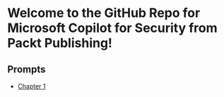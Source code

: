 # Welcome to the GitHub Repo for Microsoft Copilot for Security from Packt Publishing!

## Prompts

* <a href="https://github.com/PacktPublishing/Microsoft-Copilot-for-Security/blob/main/Prompts/Chapter_1.md" target="_blank">Chapter 1</a>


